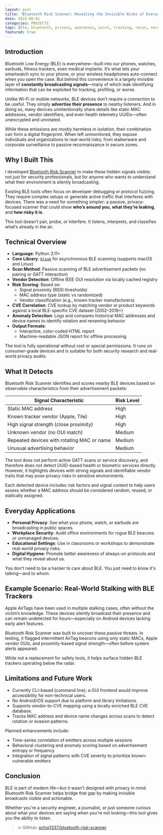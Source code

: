 ```yaml
---
layout: post
title: "Bluetooth Risk Scanner: Revealing the Invisible Risks of Everyday BLE Devices"
date: 2025-06-01
categories: PROJECTS
tags: [ble, bluetooth, privacy, awareness, osint, tracking, recon, security]
featured: true
---
```


## Introduction

Bluetooth Low Energy (BLE) is everywhere—built into our phones, watches, earbuds, fitness trackers, even medical implants. It’s what lets your smartwatch sync to your phone, or your wireless headphones auto-connect when you open the case. But behind this convenience is a largely invisible layer of **constantly broadcasting signals**—many of which leak identifying information that can be exploited for tracking, profiling, or worse.

Unlike Wi-Fi or mobile networks, BLE devices don’t require a connection to be useful. They simply **advertise their presence** to nearby listeners. And in doing so, many devices unintentionally share details like static MAC addresses, vendor identifiers, and even health telemetry UUIDs—often unencrypted and unrotated.

While these emissions are mostly harmless in isolation, their combination can form a digital fingerprint. When left unmonitored, they expose individuals and organizations to real-world risks; from stalkerware and corporate surveillance to passive reconnaissance in secure zones.

## Why I Built This

I developed [Bluetooth Risk Scanner](https://github.com/schoi1337/bluetooth-risk-scanner) to make these hidden signals visible; not just for security professionals, but for anyone who wants to understand what their environment is silently broadcasting.

Existing BLE tools often focus on developer debugging or protocol fuzzing. They require complex setups or generate active traffic that interferes with devices. There was a need for something simpler: a passive, privacy-focused scanner that could show **who’s around you**, **what they’re leaking**, and **how risky it is**.

This tool doesn’t pair, probe, or interfere. It listens, interprets, and classifies what’s already in the air.

## Technical Overview

- **Language**: Python 3.11+
- **Core Library**: [`bleak`](https://github.com/hbldh/bleak) for asynchronous BLE scanning (supports macOS and Linux)
- **Scan Method**: Passive scanning of BLE advertisement packets (no pairing or GATT interaction)
- **Vendor Detection**: Offline IEEE OUI resolution via locally cached registry
- **Risk Scoring**: Based on:
  - Signal proximity (RSSI thresholds)
  - MAC address type (static vs randomized)
  - Vendor classification (e.g., known tracker manufacturers)
- **CVE Correlation**: CVE lookup by matching vendor or product keywords against a local BLE-specific CVE dataset (2002–2018+)
- **Anomaly Detection**: Logs and compares historical MAC addresses and device names to identify rotation and renaming behavior
- **Output Formats**:
  - Interactive, color-coded HTML report
  - Machine-readable JSON report for offline processing

The tool is fully operational without root or special permissions. It runs on consumer-grade devices and is suitable for both security research and real-world privacy audits.

## What It Detects

Bluetooth Risk Scanner identifies and scores nearby BLE devices based on observable characteristics from their advertisement packets:

| Signal Characteristic           | Risk Level |
|--------------------------------|------------|
| Static MAC address             | High       |
| Known tracker vendor (Apple, Tile) | High   |
| High signal strength (close proximity) | High |
| Unknown vendor (no OUI match)  | Medium     |
| Repeated devices with rotating MAC or name | Medium |
| Unusual advertising behavior   | Medium     |

The tool does not perform active GATT scans or service discovery, and therefore does not detect UUID-based health or biometric services directly. However, it highlights devices with strong signals and identifiable vendor traits that may pose privacy risks in sensitive environments.

Each detected device includes risk factors and signal context to help users assess whether a MAC address should be considered random, reused, or statically assigned.

## Everyday Applications

- **Personal Privacy**: See what your phone, watch, or earbuds are broadcasting in public spaces.
- **Workplace Security**: Audit office environments for rogue BLE beacons or unmanaged devices.
- **Educational Settings**: Use in classrooms or workshops to demonstrate real-world privacy risks.
- **Digital Hygiene**: Promote better awareness of always-on protocols and what they reveal about us.

You don't need to be a hacker to care about BLE. You just need to know it's talking—and to whom.

## Example Scenario: Real-World Stalking with BLE Trackers

Apple AirTags have been used in multiple stalking cases, often without the victim’s knowledge. These devices silently broadcast their presence and can remain undetected for hours—especially on Android devices lacking early alert features.

Bluetooth Risk Scanner was built to uncover these passive threats. In testing, it flagged intermittent AirTag beacons using only static MACs, Apple vendor OUIs, and proximity-based signal strength—often before system alerts appeared.

While not a replacement for safety tools, it helps surface hidden BLE trackers operating below the radar.

## Limitations and Future Work

- Currently CLI-based (command line); a GUI frontend would improve accessibility for non-technical users.
- No Android/iOS support due to platform and library limitations.
- Supports vendor-to-CVE mapping using a locally enriched BLE CVE database.
- Tracks MAC address and device name changes across scans to detect rotation or evasion patterns.

Planned enhancements include:
- Time-series correlation of emitters across multiple sessions
- Behavioral clustering and anomaly scoring based on advertisement entropy or frequency
- Integration of signal patterns with CVE severity to prioritize known-vulnerable emitters

## Conclusion

BLE is part of modern life—but it wasn't designed with privacy in mind.  
Bluetooth Risk Scanner helps bridge that gap by making invisible broadcasts visible and actionable.

Whether you're a security engineer, a journalist, or just someone curious about what your devices are saying when you're not looking—this tool gives you the ability to listen.

> → GitHub: [schoi1337/bluetooth-risk-scanner](https://github.com/schoi1337/bluetooth-risk-scanner)  
